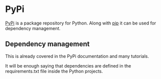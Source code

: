 # PyPi

[PyPi][pypi] is a package repository for Python. Along with [pip][pip] it can be used for dependency management.

## Dependency management

This is already covered in the PyPi documentation and many tutorials.

It will be enough saying that dependencies are defined in the requirements.txt file inside the Python projects.

[pip]: https://pypi.python.org/pypi/pip
[pypi]: https://pypi.python.org/pypi
